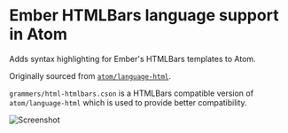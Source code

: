 # Ember HTMLBars language support in Atom

Adds syntax highlighting for Ember's HTMLBars templates to Atom.

Originally sourced from [`atom/language-html`](http://github.com/atom/language-html).

`grammers/html-htmlbars.cson` is a HTMLBars compatible version of `atom/language-html` which is used to provide better compatibility.

![Screenshot](https://raw.githubusercontent.com/jmurphyau/language-ember-htmlbars/master/screenshot.png)
